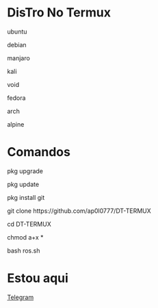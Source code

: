 <h1> DisTro No Termux</h1>

<p>ubuntu</h1>

<p>debian</h1>

<p>manjaro</p>

<p>kali</p>

<p>void</p>

<p>fedora</p>

<p>arch</p>

<p>alpine</p>

<h1> Comandos</h1>

<p> pkg upgrade</p>
<p> pkg update</p>
<p> pkg install git</p>
<p> git clone https://github.com/ap0l0777/DT-TERMUX</p>
<p> cd DT-TERMUX</p>
<p> chmod a+x *</p>
<p>bash ros.sh</p>


<h1>Estou aqui </h1>
<a href=https://t.me/eusoou> Telegram</a>
